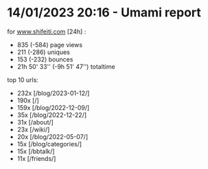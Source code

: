 # 14/01/2023 20:16 - Umami report
for www.shifeiti.com [24h] :

 - 835 (-584) page views
 - 211 (-286) uniques
 - 153 (-232) bounces
 - 21h 50' 33'' (-9h 51' 47'') totaltime


top 10 urls:
 - 232x [/blog/2023-01-12/]
 - 190x [/]
 - 159x [/blog/2022-12-09/]
 - 35x [/blog/2022-12-22/]
 - 31x [/about/]
 - 23x [/wiki/]
 - 20x [/blog/2022-05-07/]
 - 15x [/blog/categories/]
 - 15x [/bbtalk/]
 - 11x [/friends/]


